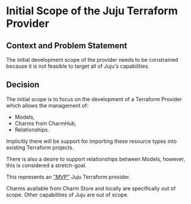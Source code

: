 # Initial Scope of the Juju Terraform Provider

## Context and Problem Statement

The initial development scope of the provider needs to be constrained because it is not feasible to target all of Juju's capabilities.  

## Decision

The initial scope is to focus on the development of a Terraform Provider which allows the management of:

- Models,
- Charms from CharmHub,
- Relationships.

Implicitly there will be support for importing these resource types into existing Terraform projects.

There is also a desire to support relationships between Models, however, this is considered a stretch-goal.

This represents an ["MVP"][0] Juju Terraform provider.

Charms available from Charm Store and locally are specifically out of scope. Other capabilities of Juju are out of scope.

[0]: https://en.wikipedia.org/wiki/Minimum_viable_product
